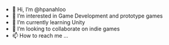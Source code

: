 - 👋 Hi, I’m @hpanahloo
- 👀 I’m interested in Game Development and prototype games
- 🌱 I’m currently learning Unity
- 💞️ I’m looking to collaborate on indie games
- 📫 How to reach me ...

<!---
hpanahloo/hpanahloo is a ✨ special ✨ repository because its `README.md` (this file) appears on your GitHub profile.
You can click the Preview link to take a look at your changes.
--->
